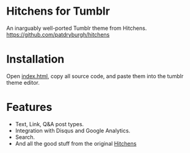 # Hitchens for Tumblr
An inarguably well-ported Tumblr theme from Hitchens. https://github.com/patdryburgh/hitchens

# Installation

Open [index.html](https://github.com/alanzchen/hitchens-tumblr/blob/main/index.html), copy all source code, and paste them into the tumblr theme editor.

# Features

 - Text, Link, Q&A post types.
 - Integration with Disqus and Google Analytics.
 - Search.
 - And all the good stuff from the original [Hitchens](https://github.com/patdryburgh/hitchens)
